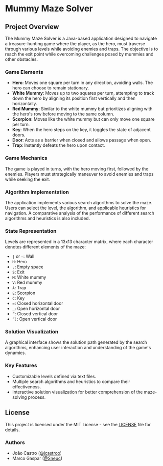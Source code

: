# Mummy Maze Solver

## Project Overview
The Mummy Maze Solver is a Java-based application designed to navigate a treasure-hunting game where the player, as the hero, must traverse through various levels while avoiding enemies and traps. The objective is to reach the exit point while overcoming challenges posed by mummies and other obstacles.

### Game Elements
- **Hero**: Moves one square per turn in any direction, avoiding walls. The hero can choose to remain stationary.
- **White Mummy**: Moves up to two squares per turn, attempting to track down the hero by aligning its position first vertically and then horizontally.
- **Red Mummy**: Similar to the white mummy but prioritizes aligning with the hero's row before moving to the same column.
- **Scorpion**: Moves like the white mummy but can only move one square per turn.
- **Key**: When the hero steps on the key, it toggles the state of adjacent doors.
- **Door**: Acts as a barrier when closed and allows passage when open.
- **Trap**: Instantly defeats the hero upon contact.

### Game Mechanics
The game is played in turns, with the hero moving first, followed by the enemies. Players must strategically maneuver to avoid enemies and traps while seeking the exit.

### Algorithm Implementation
The application implements various search algorithms to solve the maze. Users can select the level, the algorithm, and applicable heuristics for navigation. A comparative analysis of the performance of different search algorithms and heuristics is also included.

### State Representation
Levels are represented in a 13x13 character matrix, where each character denotes different elements of the maze:
- `|` or `–`: Wall
- `H`: Hero
- `.`: Empty space
- `S`: Exit
- `M`: White mummy
- `V`: Red mummy
- `A`: Trap
- `E`: Scorpion
- `C`: Key
- `=`: Closed horizontal door
- `_`: Open horizontal door
- `”`: Closed vertical door
- `”)`: Open vertical door

### Solution Visualization
A graphical interface shows the solution path generated by the search algorithms, enhancing user interaction and understanding of the game's dynamics.

### Key Features
- Customizable levels defined via text files.
- Multiple search algorithms and heuristics to compare their effectiveness.
- Interactive solution visualization for better comprehension of the maze-solving process. 

## License
This project is licensed under the MIT License - see the [LICENSE](LICENSE) file for details.


### Authors
- João Castro ([@jcastroo](https://github.com/jcastroo))
- Marco Gaspar ([@Sneuc](https://github.com/marco2201708))
